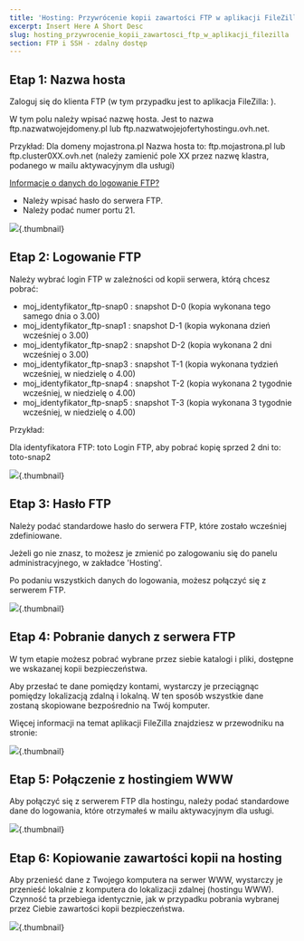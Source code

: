 ```yaml
---
title: 'Hosting: Przywrócenie kopii zawartości FTP w aplikacji FileZilla'
excerpt: Insert Here A Short Desc
slug: hosting_przywrocenie_kopii_zawartosci_ftp_w_aplikacji_filezilla
section: FTP i SSH - zdalny dostęp
---
```



## Etap 1: Nazwa hosta
Zaloguj się do klienta FTP (w tym przypadku jest to aplikacja FileZilla: []({legacy}1380)).

W tym polu należy wpisać nazwę hosta.
Jest to nazwa ftp.nazwatwojejdomeny.pl lub ftp.nazwatwojejofertyhostingu.ovh.net.

Przykład:
Dla domeny mojastrona.pl
Nazwa hosta to: ftp.mojastrona.pl lub ftp.cluster0XX.ovh.net (należy zamienić pole XX przez nazwę klastra, podanego w mailu aktywacyjnym dla usługi)

[Informacje o danych do logowanie FTP?](https://www.ovh.pl/g1374.hosting_www_umieszczenie_strony_w_internecie)


- Należy wpisać hasło do serwera FTP.
- Należy podać numer portu 21.



![](images/img_2314.jpg){.thumbnail}


## Etap 2: Logowanie FTP
Należy wybrać login FTP w zależności od kopii serwera, którą chcesz pobrać: 


- moj_identyfikator_ftp-snap0 :
snapshot D-0 (kopia wykonana tego samego dnia o 3.00)
- moj_identyfikator_ftp-snap1 :
snapshot D-1 (kopia wykonana dzień wcześniej o 3.00)
- moj_identyfikator_ftp-snap2 :
snapshot D-2 (kopia wykonana 2 dni wcześniej o 3.00)
- moj_identyfikator_ftp-snap3 :
snapshot T-1 (kopia wykonana tydzień wcześniej, w niedzielę o 4.00)
- moj_identyfikator_ftp-snap4 :
snapshot T-2 (kopia wykonana 2 tygodnie wcześniej, w niedzielę o 4.00)
- moj_identyfikator_ftp-snap5 :
snapshot T-3 (kopia wykonana 3 tygodnie wcześniej, w niedzielę o 4.00)

Przykład:


Dla identyfikatora FTP: toto
Login FTP, aby pobrać kopię sprzed 2 dni to: toto-snap2

![](images/img_2315.jpg){.thumbnail}


## Etap 3: Hasło FTP
Należy podać standardowe hasło do serwera FTP, które zostało wcześniej zdefiniowane. 

Jeżeli go nie znasz, to możesz je zmienić po zalogowaniu się do panelu administracyjnego, w zakładce 'Hosting'. 

Po podaniu wszystkich danych do logowania, możesz połączyć się z serwerem FTP.

![](images/img_2316.jpg){.thumbnail}


## Etap 4: Pobranie danych z serwera FTP
W tym etapie możesz pobrać wybrane przez siebie katalogi i pliki, dostępne we wskazanej kopii bezpieczeństwa. 

Aby przesłać te dane pomiędzy kontami, wystarczy je przeciągnąc pomiędzy lokalizacją zdalną i lokalną. W ten sposób wszystkie dane zostaną skopiowane bezpośrednio na Twój komputer. 

Więcej informacji na temat aplikacji FileZilla znajdziesz w przewodniku na stronie: []({legacy}1380)

![](images/img_2317.jpg){.thumbnail}


## Etap 5: Połączenie z hostingiem WWW
Aby połączyć się z serwerem FTP dla hostingu, należy podać standardowe dane do logowania, które otrzymałeś w mailu aktywacyjnym dla usługi.

![](images/img_2318.jpg){.thumbnail}


## Etap 6: Kopiowanie zawartości kopii na hosting
Aby przenieść dane z Twojego komputera na serwer WWW, wystarczy je przenieść lokalnie z komputera do lokalizacji zdalnej (hostingu WWW). Czynność ta przebiega identycznie, jak w przypadku pobrania wybranej przez Ciebie zawartości kopii bezpieczeństwa.

![](images/img_2319.jpg){.thumbnail}

